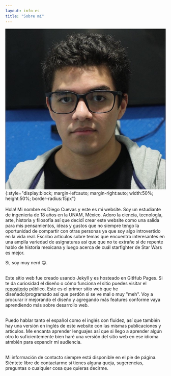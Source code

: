 ```yaml
---
layout: info-es
title: "Sobre mí"
---
```


![Me](/assets/img/me.JPG){:style="display:block; margin-left:auto; margin-right:auto; width:50%; height:50%; border-radius:15px"}
<br/><br/>
Hola! Mi nombre es Diego Cuevas y este es mi website. Soy un estudiante de ingeniería de 18 años en la UNAM, México.
Adoro la ciencia, tecnología, arte, historia y filosofía así que decidí crear este website como una salida para mis pensamientos,
ideas y gustos que no siempre tengo la oportunidad de compartir con otras personas ya que soy algo introvertido en la vida real. Escribo artículos sobre temas que encuentro interesantes en una amplía variedad de asignaturas así que que no te extrañe si de repente hablo de historia mexicana y luego acerca de cuál starfighter de Star Wars es mejor.

Sí, soy muy nerd 🙃.
<br/><br/>

Este sitio web fue creado usando Jekyll y es hosteado en GitHub Pages. Si te da curiosidad el diseño o cómo funciona el sitio puedes visitar el [repositorio][website-repository] público. Este es el primer sitio web que he diseñado/programado así que perdón si se ve mal o muy "meh". Voy a procurar ir mejorando el diseño y agregando más features conforme vaya aprendiendo más sobre desarrollo web.
<br/><br/>

Puedo hablar tanto el español como el inglés con fluidez, así que también hay una versión en inglés de este website con las mismas publicaciones y artículos. Me encanta aprender lenguajes así que si llego a aprender algún otro lo suficientemente bien haré una versión del sitio web en ese idioma atmbién para expandir mi audiencia.
<br/><br/>

Mi información de contacto siempre está disponible en el pie de página. Siéntete libre de contactarme si tienes alguna queja, sugerencias, preguntas o cualquier cosa que quieras decirme.

[website-repository]: https://github.com/dacuevash/dacuevash.github.io
